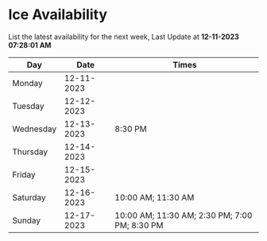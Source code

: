 # Ice Availability

List the latest availability for the next week, Last Update at **12-11-2023 07:28:01 AM**

| Day         | Date        | Times       |
| ----------- | ----------- | ----------- |
|Monday|12-11-2023||
|Tuesday|12-12-2023||
|Wednesday|12-13-2023|8:30 PM|
|Thursday|12-14-2023||
|Friday|12-15-2023||
|Saturday|12-16-2023|10:00 AM; 11:30 AM|
|Sunday|12-17-2023|10:00 AM; 11:30 AM; 2:30 PM; 7:00 PM; 8:30 PM|
